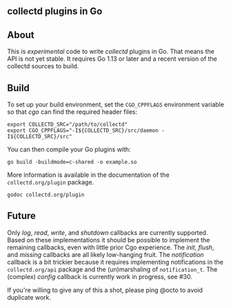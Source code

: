 ## collectd plugins in Go

## About

This is _experimental_ code to write _collectd_ plugins in Go. That means the
API is not yet stable. It requires Go 1.13 or later and a recent version of the
collectd sources to build.

## Build

To set up your build environment, set the `CGO_CPPFLAGS` environment variable
so that _cgo_ can find the required header files:

    export COLLECTD_SRC="/path/to/collectd"
    export CGO_CPPFLAGS="-I${COLLECTD_SRC}/src/daemon -I${COLLECTD_SRC}/src"

You can then compile your Go plugins with:

    go build -buildmode=c-shared -o example.so

More information is available in the documentation of the `collectd.org/plugin`
package.

    godoc collectd.org/plugin

## Future

Only *log*, *read*, *write*, and *shutdown* callbacks are currently supported.
Based on these implementations it should be possible to implement the remaining
callbacks, even with little prior Cgo experience. The *init*, *flush*, and
*missing* callbacks are all likely low-hanging fruit. The *notification*
callback is a bit trickier because it requires implementing notifications in
the `collectd.org/api` package and the (un)marshaling of `notification_t`. The
(complex) *config* callback is currently work in progress, see #30.

If you're willing to give any of this a shot, please ping @octo to avoid
duplicate work.
